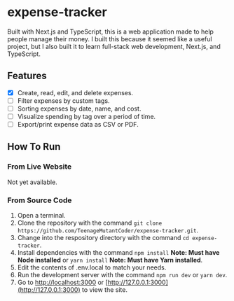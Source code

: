 # expense-tracker

Built with Next.js and TypeScript, this is a web application made to help people manage their money. I built this because it seemed like a useful project, but I also built it to learn full-stack web development, Next.js, and TypeScript.

## Features

- [x] Create, read, edit, and delete expenses.
- [ ] Filter expenses by custom tags.
- [ ] Sorting expenses by date, name, and cost.
- [ ] Visualize spending by tag over a period of time.
- [ ] Export/print expense data as CSV or PDF.

## How To Run

### From Live Website

Not yet available.

### From Source Code

1. Open a terminal.
2. Clone the repository with the command `git clone https://github.com/TeenageMutantCoder/expense-tracker.git`.
3. Change into the respository directory with the command `cd expense-tracker`.
4. Install dependencies with the command `npm install` **Note: Must have Node installed** or `yarn install` **Note: Must have Yarn installed**.
5. Edit the contents of .env.local to match your needs.
6. Run the development server with the command `npm run dev` or `yarn dev`.
7. Go to [http://localhost:3000](http://localhost:3000) or [http://127.0.0.1:3000](http://127.0.0.1:3000) to view the site.
